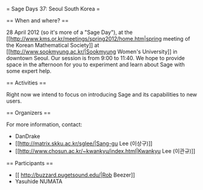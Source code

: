 = Sage Days 37: Seoul South Korea =

== When and where? ==

28 April 2012 (so it's more of a "Sage Day"), at the [[http://www.kms.or.kr/meetings/spring2012/home.htm|spring meeting of the Korean Mathematical Society]] at [[http://www.sookmyung.ac.kr/|Sookmyung Women's University]] in downtown Seoul. Our session is from 9:00 to 11:40. We hope to provide space in the afternoon for you to experiment and learn about Sage with some expert help.

== Activities ==

Right now we intend to focus on introducing Sage and its capabilities to new users.

== Organizers ==

For more information, contact:

  * DanDrake
  * [[http://matrix.skku.ac.kr/sglee/|Sang-gu Lee (이상구)]]
  * [[http://www.chosun.ac.kr/~kwankyu/index.html|Kwankyu Lee (이관규)]]

== Participants ==

  * [[ http://buzzard.pugetsound.edu/|Rob Beezer]]
  * Yasuhide NUMATA
